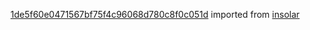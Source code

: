 [1de5f60e0471567bf75f4c96068d780c8f0c051d](https://github.com/insolar/insolar/commit/1de5f60e0471567bf75f4c96068d780c8f0c051d) imported from [insolar](https://github.com/insolar/insolar)
